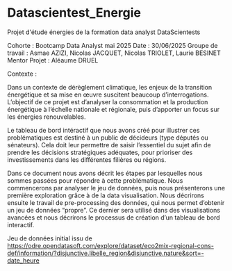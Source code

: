 # Datascientest_Energie

Projet d'étude énergies de la formation data analyst DataScientests

Cohorte : Bootcamp Data Analyst mai 2025 
Date : 30/06/2025
Groupe de travail : Asmae AZIZI, Nicolas JACQUET, Nicolas TRIOLET, Laurie BESINET
Mentor Projet : Aléaume DRUEL

Contexte : 

Dans un contexte de dérèglement climatique, les enjeux de la transition énergétique et sa mise en œuvre suscitent beaucoup d’interrogations. L’objectif de ce projet est d’analyser la consommation et la production énergétique à l’échelle nationale et régionale, puis d’apporter un focus sur les énergies renouvelables.

Le tableau de bord intéractif que nous avons créé pour illustrer ces problématiques est destiné à un public de décideurs (type députés ou sénateurs). Cela doit leur permettre de saisir l’essentiel du sujet afin de prendre les décisions stratégiques adéquates, pour prioriser des investissements dans les différentes filières ou régions.

Dans ce document nous avons décrit les étapes par lesquelles nous sommes passées pour répondre à cette problématique. Nous commencerons par analyser le jeu de données, puis nous présenterons une première exploration grâce à de la data visualisation. Nous décrirons ensuite le travail de pre-processing des données, qui nous permet d’obtenir un jeu de données “propre”. Ce dernier sera utilisé dans des visualisations avancées et nous décrirons le processus de création d’un tableau de bord interactif.

Jeu de données initial issu de https://odre.opendatasoft.com/explore/dataset/eco2mix-regional-cons-def/information/?disjunctive.libelle_region&disjunctive.nature&sort=-date_heure 


